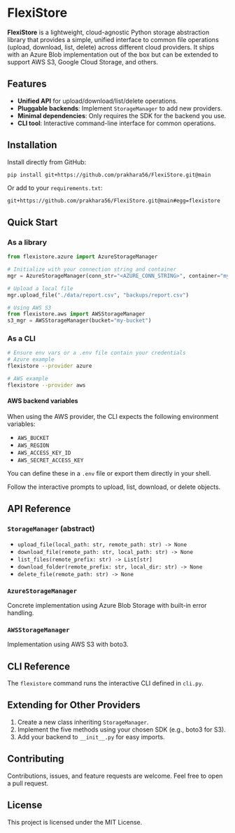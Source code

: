 
# FlexiStore

**FlexiStore** is a lightweight, cloud-agnostic Python storage abstraction library that provides a simple, unified interface to common file operations (upload, download, list, delete) across different cloud providers. It ships with an Azure Blob implementation out of the box but can be extended to support AWS S3, Google Cloud Storage, and others.

## Features

- **Unified API** for upload/download/list/delete operations.
- **Pluggable backends**: Implement `StorageManager` to add new providers.
- **Minimal dependencies**: Only requires the SDK for the backend you use.
- **CLI tool**: Interactive command-line interface for common operations.

## Installation

Install directly from GitHub:

```bash
pip install git+https://github.com/prakhara56/FlexiStore.git@main
```

Or add to your `requirements.txt`:

```
git+https://github.com/prakhara56/FlexiStore.git@main#egg=flexistore
```

## Quick Start

### As a library

```python
from flexistore.azure import AzureStorageManager

# Initialize with your connection string and container
mgr = AzureStorageManager(conn_str="<AZURE_CONN_STRING>", container="my-container")

# Upload a local file
mgr.upload_file("./data/report.csv", "backups/report.csv")

# Using AWS S3
from flexistore.aws import AWSStorageManager
s3_mgr = AWSStorageManager(bucket="my-bucket")
```

### As a CLI

```bash
# Ensure env vars or a .env file contain your credentials
# Azure example
flexistore --provider azure

# AWS example
flexistore --provider aws
```

#### AWS backend variables

When using the AWS provider, the CLI expects the following environment variables:

- `AWS_BUCKET`
- `AWS_REGION`
- `AWS_ACCESS_KEY_ID`
- `AWS_SECRET_ACCESS_KEY`

You can define these in a `.env` file or export them directly in your shell.

Follow the interactive prompts to upload, list, download, or delete objects.

## API Reference

### `StorageManager` (abstract)

- `upload_file(local_path: str, remote_path: str) -> None`
- `download_file(remote_path: str, local_path: str) -> None`
- `list_files(remote_prefix: str) -> List[str]`
- `download_folder(remote_prefix: str, local_dir: str) -> None`
- `delete_file(remote_path: str) -> None`

### `AzureStorageManager`

Concrete implementation using Azure Blob Storage with built-in error handling.

### `AWSStorageManager`

Implementation using AWS S3 with boto3.

## CLI Reference

The `flexistore` command runs the interactive CLI defined in `cli.py`.

## Extending for Other Providers

1. Create a new class inheriting `StorageManager`.
2. Implement the five methods using your chosen SDK (e.g., boto3 for S3).
3. Add your backend to `__init__.py` for easy imports.

## Contributing

Contributions, issues, and feature requests are welcome. Feel free to open a pull request.

## License

This project is licensed under the MIT License.
